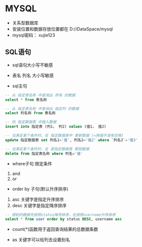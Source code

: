 # MYSQL

* 关系型数据库
* 安装位置和数据存放位置都在 D://DataSpace/mysql
* mysql密码： xujie123

## SQL语句

* sql语句大小写不敏感
* 表名 列名 大小写敏感

* sql主句

```sql
-- 从 指定表名称 中查询出 所有 的数据
select * from 表名称

-- 从 指定表名称 中查询出 指定列 的数据
select 列名称 from 表名称

-- 向 指定数据表 中插入数据
insert into 指定表 (列1， 列2) values (值1， 值2)

-- 当满足某个条件时，在 指定数据表中 更新数据 (=两端不准有空格)
update 指定数据表 set 列名1='值', 列名2='值2' where `列名3`='值3'

-- 当满足某个条件时，在 是指定数据表 删除数据
delete from 指定表名称 where 列名='值'
```

* where子句 限定条件

1. and
2. or

* order by 子句(默认升序排序)

1. asc 关键字是指定升序排序
2. desc 关键字是指定降序排序

```sql
-- 得到的数据先按照status降序排序，在按照username升序排序
select * from user order by status DESC, username asc

```

* count(*)函数用于返回查询结果的总数据条数

* as 关键字可以给列去设置别名
